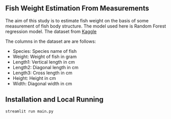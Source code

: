 ## Fish Weight Estimation From Measurements


The aim of this study is to estimate fish weight on the basis of some measurement of fish body structure. The model used here is Random Forest regression model. 
The dataset from [Kaggle]("https://www.kaggle.com/aungpyaeap/fish-market")

The columns in the dataset are are follows:
* Species: Species name of fish
* Weight: Weight of fish in gram
* Length1: Vertical length in cm
* Length2: Diagonal length in cm
* Length3: Cross length in cm
* Height: Height in cm
* Width: Diagonal width in cm




## Installation and Local Running

```bash
streamlit run main.py
```